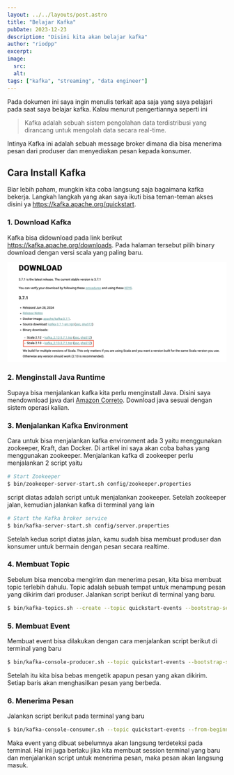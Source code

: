```yaml
---
layout: ../../layouts/post.astro
title: "Belajar Kafka"
pubDate: 2023-12-23
description: "Disini kita akan belajar kafka"
author: "riodpp"
excerpt: 
image:
  src:
  alt:
tags: ["kafka", "streaming", "data engineer"]
---
```


Pada dokumen ini saya ingin menulis terkait apa saja yang saya pelajari pada saat saya belajar kafka. Kalau menurut pengertiannya seperti ini 

> Kafka adalah sebuah sistem pengolahan data terdistribusi yang dirancang untuk mengolah data secara real-time. 

Intinya Kafka ini adalah sebuah message broker dimana dia bisa menerima pesan dari produser dan menyediakan pesan kepada konsumer. 

## Cara Install Kafka
Biar lebih paham, mungkin kita coba langsung saja bagaimana kafka bekerja. Langkah langkah yang akan saya ikuti bisa teman-teman akses disini ya https://kafka.apache.org/quickstart. 

### 1. Download Kafka
Kafka bisa didownload pada link berikut https://kafka.apache.org/downloads. Pada halaman tersebut pilih binary download dengan versi scala yang paling baru.

![Download kafka](../../../public/images/belajar-kafka/download-kafka.png)

### 2. Menginstall Java Runtime
Supaya bisa menjalankan kafka kita perlu menginstall Java. Disini saya mendownload java dari [Amazon Correto](https://docs.aws.amazon.com/corretto/latest/corretto-11-ug/downloads-list.html). Download java sesuai dengan sistem operasi kalian.

### 3. Menjalankan Kafka Environment
Cara untuk bisa menjalankan kafka environment ada 3 yaitu menggunakan zookeeper, Kraft, dan Docker. Di artikel ini saya akan coba bahas yang menggunakan zookeeper. Menjalankan kafka di zookeeper perlu menjalankan 2 script yaitu 

```bash
# Start Zookeeper
$ bin/zookeeper-server-start.sh config/zookeeper.properties
```
script diatas adalah script untuk menjalankan zookeeper. Setelah zookeeper jalan, kemudian jalankan kafka di terminal yang lain
```bash
# Start the Kafka broker service
$ bin/kafka-server-start.sh config/server.properties
```
Setelah kedua script diatas jalan, kamu sudah bisa membuat produser dan konsumer untuk bermain dengan pesan secara realtime.

### 4. Membuat Topic
Sebelum bisa mencoba mengirim dan menerima pesan, kita bisa membuat topic terlebih dahulu. Topic adalah sebuah tempat untuk menampung pesan yang dikirim dari produser.
Jalankan script berikut di terminal yang baru.
```bash
$ bin/kafka-topics.sh --create --topic quickstart-events --bootstrap-server localhost:9092
```
### 5. Membuat Event
Membuat event bisa dilakukan dengan cara menjalankan script berikut di terminal yang baru
```bash
$ bin/kafka-console-producer.sh --topic quickstart-events --bootstrap-server localhost:9092
```
Setelah itu kita bisa bebas mengetik apapun pesan yang akan dikirim. Setiap baris akan menghasilkan pesan yang berbeda.

### 6. Menerima Pesan
Jalankan script berikut pada terminal yang baru 
```bash
$ bin/kafka-console-consumer.sh --topic quickstart-events --from-beginning --bootstrap-server localhost:9092
```

Maka event yang dibuat sebelumnya akan langsung terdeteksi pada terminal. Hal ini juga berlaku jika kita membuat session terminal yang baru dan menjalankan script untuk menerima pesan, maka pesan akan langsung masuk.